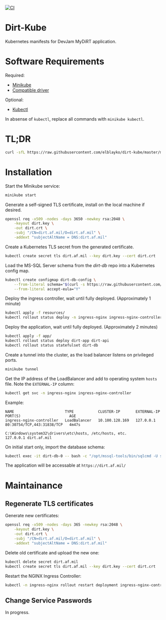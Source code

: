 [![CI](https://github.com/elblayko/dirt-kube/actions/workflows/ci.yml/badge.svg?branch=master)](https://github.com/elblayko/dirt-kube/actions/workflows/ci.yml)

# Dirt-Kube
Kubernetes manifests for DevJam MyDiRT application.

# Software Requirements

Required:
- [Minikube](https://minikube.sigs.k8s.io/docs/start/)
- [Compatible driver](https://minikube.sigs.k8s.io/docs/drivers/)

Optional:
- [Kubectl](https://kubernetes.io/docs/tasks/tools/)

In absense of `kubectl`, replace all commands with `minikube kubectl`.

# TL;DR

```bash
curl -sfL https://raw.githubusercontent.com/elblayko/dirt-kube/master/minikube-deploy.sh | sh -s -- dev
```

# Installation

Start the Minikube service:
```bash
minikube start
```

Generate a self-signed TLS certificate, install on the local machine if desired.
```bash
openssl req -x509 -nodes -days 3650 -newkey rsa:2048 \
    -keyout dirt.key \
    -out dirt.crt \
    -subj "/CN=dirt.af.mil/O=dirt.af.mil" \
    -addext "subjectAltName = DNS:dirt.af.mil"
```

Create a Kubernetes TLS secret from the generated certificate.
```bash
kubectl create secret tls dirt.af.mil --key dirt.key --cert dirt.crt
```

Load the MS-SQL Server schema from the *dirt-db* repo into a Kubernetes config map.
```bash
kubectl create configmap dirt-db-config \
    --from-literal schema="$(curl -s https://raw.githubusercontent.com/elblayko/dirt-db/master/schema.sql)" \
    --from-literal accept-eula="Y"
```

Deploy the ingress controller, wait until fully deployed. (Approximately 1 minute)
```bash
kubectl apply -f resources/
kubectl rollout status deploy -n ingress-nginx ingress-nginx-controller
```

Deploy the application, wait until fully deployed. (Approximately 2 minutes)
```bash
kubectl apply -f app/
kubectl rollout status deploy dirt-app dirt-api
kubectl rollout status statefulset dirt-db
```

Create a tunnel into the cluster, as the load balancer listens on privileged ports.
```bash
minikube tunnel
```

Get the IP address of the LoadBalancer and add to operating system `hosts` file.  Note the `EXTERNAL-IP` column:
```bash
kubectl get svc -n ingress-nginx ingress-nginx-controller
```

Example:
```
NAME                       TYPE           CLUSTER-IP       EXTERNAL-IP   PORT(S)                      AGE
ingress-nginx-controller   LoadBalancer   10.100.128.169   127.0.0.1     80:30754/TCP,443:31838/TCP   4m47s

C:\Windows\system32\drivers\etc\hosts, /etc/hosts, etc.
127.0.0.1 dirt.af.mil
```

On initial start only, import the database schema:
```bash
kubectl exec -it dirt-db-0 -- bash -c "/opt/mssql-tools/bin/sqlcmd -U sa -i /var/opt/mssql/schema/schema.sql"
```

The application will be accessable at `https://dirt.af.mil/`

# Maintainance

## Regenerate TLS certificates

Generate new certificates:
```bash
openssl req -x509 -nodes -days 365 -newkey rsa:2048 \
    -keyout dirt.key \
    -out dirt.crt \
    -subj "/CN=dirt.af.mil/O=dirt.af.mil" \
    -addext "subjectAltName = DNS:dirt.af.mil"
```

Delete old certificate and upload the new one:
```bash
kubectl delete secret dirt.af.mil
kubectl create secret tls dirt.af.mil --key dirt.key --cert dirt.crt
```

Restart the NGINX Ingress Controller:
```bash
kubectl -n ingress-nginx rollout restart deployment ingress-nginx-controller
```

## Change Service Passwords

In progress.
